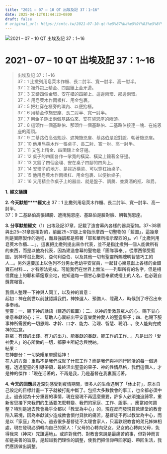 ```yaml
---
title: "2021 – 07 – 10 QT 出埃及記 37：1~16"
date: 2025-04-12T01:44:23+0800
draft: false
# original_url: https://cmtc.tw/2021-07-10-qt-%e5%87%ba%e5%9f%83%e5%8f%8a%e8%a8%98-37%ef%bc%9a116
---
```


![2021 – 07 – 10 QT 出埃及記 37：1\~16](/images/qt.jpg   "2021 – 07 – 10 QT 出埃及記 37：1\~16")

# 2021 – 07 – 10 QT 出埃及記 37：1\~16

> 出埃及記 37：1\~16  
> 37：1 比撒列用皂莢木作櫃、長二肘半、寬一肘半、高一肘半。  
> 37：2 裡外包上精金、四圍鑲上金牙邊。  
> 37：3 又鑄四個金環、安在櫃的四腳上、這邊兩環、那邊兩環。  
> 37：4 用皂莢木作兩根杠、用金包裹。  
> 37：5 把杠穿在櫃旁的環內、以便抬櫃。  
> 37：6 用精金作施恩座、長二肘半、寬一肘半。  
> 37：7 用金子錘出兩個基路伯來、安在施恩座的兩頭。  
> 37：8 這頭作一個基路伯、那頭作一個基路伯、二基路伯接連一塊、在施恩座的兩頭。  
> 37：9 二基路伯高張翅膀、遮掩施恩座、基路伯是臉對臉、朝著施恩座。  
> 37：10 他用皂莢木作一張桌子、長二肘、寬一肘、高一肘半。  
> 37：11 又包上精金、四圍鑲上金牙邊。  
> 37：12 桌子的四圍各作一掌寬的橫梁、橫梁上鑲著金牙邊。  
> 37：13 又鑄了四個金環、安在桌子四腳的四角上。  
> 37：14 安環子的地方、是挨近橫梁、可以穿杠抬桌子。  
> 37：15 他用皂莢木作兩根杠、用金包裹、以便抬桌子。  
> 37：16 又用精金作桌子上的器皿、就是盤子、調羹、並奠酒的瓶、和爵。

**1.** **經文誦讀**

**2. 今天默想****經文**出 37：1 比撒列用皂莢木作櫃、長二肘半、寬一肘半、高一肘半。  
37：9 二基路伯高張翅膀、遮掩施恩座、基路伯是臉對臉、朝著施恩座。

**3. 分享默想經文**（1）出埃及記37章，記載了造會幕內各樣的器具聖物。37\~38章與出25\~31章是相對的，前面25\~31是上帝指示摩西一切聖物的「藍圖」，這幾章則是實際製作的過程，而且強調都是照著「耶和華所指示摩西的」。v1「比撒列用皂莢木作櫃……」，這裏把比撒列提出來作代表，並不是指比撒列一個人能做所有的東西，而是以他為代表，因為建造會幕的聖物是「團隊事奉」。從摩西領受藍圖，到神呼召比撒列、亞何利亞伯、以及其他一切有聖靈所賜聰明智慧巧工的人…。另外還要加上以色列不分男女老幼平安官員，一起甘心樂意獻上各樣的金銀寶石材料…，才有辦法完成。可能我們在世界上無法一一列舉所有的名字，但是相信寶座上的耶和華鑑察全地，他知道每一個甘心樂意奉獻或擺上的人名，也必親自獎賞報答。

我個人整理一下神與人同工，以及神的旨意：  
起初：神在創世以前就認識我們，神揀選人、預備人、隱藏人、時候到了呼召出來事奉祂。  
聖靈：一、賜下神的話語（建造的藍圖）；二、以神的愛激意眾人的心，賜下甘心樂意奉獻的心；三、幫助人心裏結出平安喜樂愛神愛人的聖靈果子；四、也賜下服事神所需要的一切恩賜、才幹、口才、能力、治理、智慧、聰明…，使人能夠完成神的旨意。  
群眾：有錢的出錢、有力的出力、能奉獻的奉獻，能工作的工作…，凡是出於「愛神愛人」的心所做的一切，都蒙主所紀念與悅納。  
結果：  
在神部分：一切榮耀單單歸給神！  
在人的方面：重點不是我們成就了什麼工作？而是我們與神同行同活的每一個過程，透過聖靈的引導帶領，最終活出聖靈的果子、神的性情品格，我們這個人，才是神的傑作：「現在活著的，不再是我，乃是基督在我裏面活著。

**4. 今天的回應**最近深刻感受到疫情期間，很多人的生命遇到了「休止符」，原本自己設定的目標計畫一下子就被打亂中斷了。包括大多數教會的事工，也全都必須中止。過去認為十分重要的事情，現在發現不再這麼重要，許多人必須強迫歸零，重新省思接下來我們的生活要怎麼轉變、我們的家庭、工作、服事…，應當如何調整？特別是過去教會幾乎全都以「教堂為中心」的，現在反而發現貸款建堂的教會陷入窘境，因為奉獻減少造成教會償付貸款的痛苦，基督徒不再以教堂為中心，而是以「家庭」為中心。過去很多基督徒不太理會家人，只喜歡跟教會的弟兄姊妹相處，現在發現必須轉向自己的家人：「父母的心轉向兒女，兒女的心轉向父母，免得我來（神來）咒詛遍地」。或許對我們、對教會來說是最痛苦的事，但對神而言卻是美善的旨意，是超越我們理性的調整，使我們把信仰帶回家庭、帶回生活，我們應該做出調整。